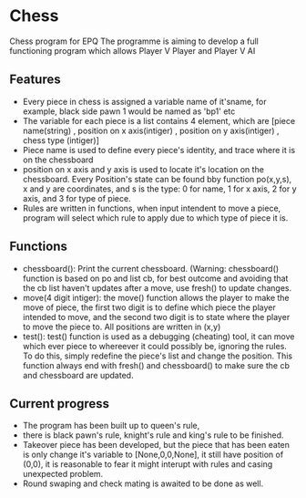 # Chess
Chess program for EPQ
The programme is aiming to develop a full functioning program which allows Player V Player and Player V AI
## Features
- Every piece in chess is assigned a variable name of it'sname, for example, black side pawn 1 would be named as 'bp1' etc
- The variable for each piece is a list contains 4 element, which are [piece name(string) , position on x axis(intiger) , position on y axis(intiger) , chess type (intiger)]
- Piece name is used to define every piece's identity, and trace where it is on the chessboard
- position on x axis and y axis is used to locate it's location on the chessboard. Every Position's state can be found bby function po(x,y,s), x and y are coordinates, and s is the type: 0 for name, 1 for x axis, 2 for y axis, and 3 for type of piece.
- Rules are written in functions, when input intendent to move a piece, program will select which rule to apply due to which type of piece it is.


## Functions
- chessboard():   Print the current chessboard. (Warning: chessboard() function is based on po and list cb, for best outcome and avoiding that the cb list haven't updates after a move, use fresh() to update changes.
- move(4 digit intiger):   the move() function allows the player to make the move of piece, the first two digit is to define which piece the player intended to move, and the second two digit is to state where the player to move the piece to. All positions are written in (x,y)
- test(): test() function is used as a debugging (cheating) tool, it can move which ever piece to whereever it could possibly be, ignoring the rules. To do this, simply redefine the piece's list and change the position. This function always end with fresh() and chessboard() to make sure the cb and chessboard are updated.



## Current progress
- The program has been built up to queen's rule, 
- there is black pawn's rule, knight's rule and king's rule to be finished. 
- Takeover piece has been developed, but the piece that has been eaten is only change it's variable to [None,0,0,None], it still have position of (0,0), it is reasonable to fear it might interupt with rules and casing unexpected problem. 
- Round swaping and check mating is awaited to be done as well.
    
